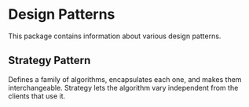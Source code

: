 # Design Patterns

This package contains information about various design patterns.

## Strategy Pattern

Defines a family of algorithms, encapsulates each one, 
and makes them interchangeable. Strategy lets the algorithm 
vary independent from the clients that use it.
